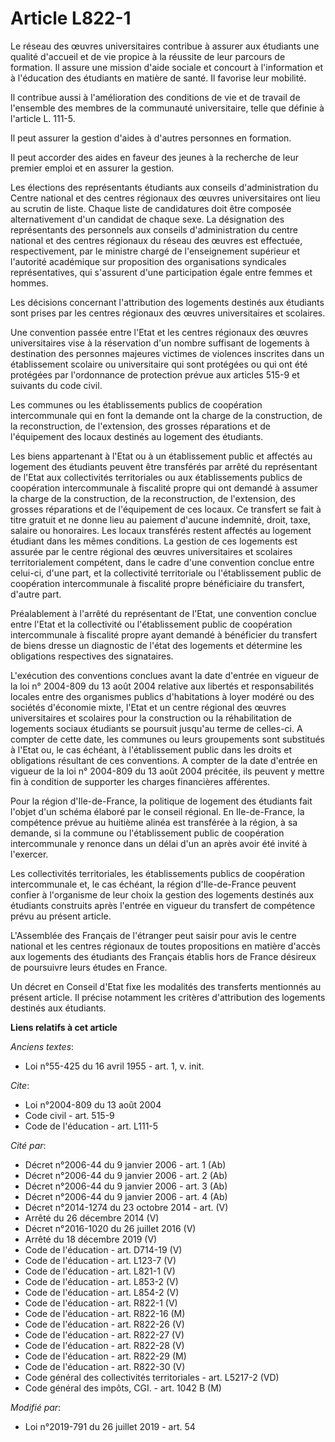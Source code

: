 # Article L822-1

Le réseau des œuvres universitaires contribue à assurer aux étudiants une qualité d'accueil et de vie propice à la réussite
de leur parcours de formation. Il assure une mission d'aide sociale et concourt à l'information et à l'éducation des
étudiants en matière de santé. Il favorise leur mobilité.

Il contribue aussi à l'amélioration des conditions de vie et de travail de l'ensemble des membres de la communauté
universitaire, telle que définie à l'article L. 111-5.

Il peut assurer la gestion d'aides à d'autres personnes en formation.

Il peut accorder des aides en faveur des jeunes à la recherche de leur premier emploi et en assurer la gestion.

Les élections des représentants étudiants aux conseils d'administration du Centre national et des centres régionaux des
œuvres universitaires ont lieu au scrutin de liste. Chaque liste de candidatures doit être composée alternativement d'un
candidat de chaque sexe. La désignation des représentants des personnels aux conseils d'administration du centre national et
des centres régionaux du réseau des œuvres est effectuée, respectivement, par le ministre chargé de l'enseignement supérieur
et l'autorité académique sur proposition des organisations syndicales représentatives, qui s'assurent d'une participation
égale entre femmes et hommes.

Les décisions concernant l'attribution des logements destinés aux étudiants sont prises par les centres régionaux des œuvres
universitaires et scolaires.

Une convention passée entre l'Etat et les centres régionaux des œuvres universitaires vise à la réservation d'un nombre
suffisant de logements à destination des personnes majeures victimes de violences inscrites dans un établissement scolaire ou
universitaire qui sont protégées ou qui ont été protégées par l'ordonnance de protection prévue aux articles 515-9 et
suivants du code civil.

Les communes ou les établissements publics de coopération intercommunale qui en font la demande ont la charge de la
construction, de la reconstruction, de l'extension, des grosses réparations et de l'équipement des locaux destinés au
logement des étudiants.

Les biens appartenant à l'Etat ou à un établissement public et affectés au logement des étudiants peuvent être transférés par
arrêté du représentant de l'Etat aux collectivités territoriales ou aux établissements publics de coopération intercommunale
à fiscalité propre qui ont demandé à assumer la charge de la construction, de la reconstruction, de l'extension, des grosses
réparations et de l'équipement de ces locaux. Ce transfert se fait à titre gratuit et ne donne lieu au paiement d'aucune
indemnité, droit, taxe, salaire ou honoraires. Les locaux transférés restent affectés au logement étudiant dans les mêmes
conditions. La gestion de ces logements est assurée par le centre régional des œuvres universitaires et scolaires
territorialement compétent, dans le cadre d'une convention conclue entre celui-ci, d'une part, et la collectivité
territoriale ou l'établissement public de coopération intercommunale à fiscalité propre bénéficiaire du transfert, d'autre
part.

Préalablement à l'arrêté du représentant de l'Etat, une convention conclue entre l'Etat et la collectivité ou l'établissement
public de coopération intercommunale à fiscalité propre ayant demandé à bénéficier du transfert de biens dresse un diagnostic
de l'état des logements et détermine les obligations respectives des signataires.

L'exécution des conventions conclues avant la date d'entrée en vigueur de la loi n° 2004-809 du 13 août 2004 relative aux
libertés et responsabilités locales entre des organismes publics d'habitations à loyer modéré ou des sociétés d'économie
mixte, l'Etat et un centre régional des œuvres universitaires et scolaires pour la construction ou la réhabilitation de
logements sociaux étudiants se poursuit jusqu'au terme de celles-ci. A compter de cette date, les communes ou leurs
groupements sont substitués à l'Etat ou, le cas échéant, à l'établissement public dans les droits et obligations résultant de
ces conventions. A compter de la date d'entrée en vigueur de la loi n° 2004-809 du 13 août 2004 précitée, ils peuvent y
mettre fin à condition de supporter les charges financières afférentes.

Pour la région d'Ile-de-France, la politique de logement des étudiants fait l'objet d'un schéma élaboré par le conseil
régional. En Ile-de-France, la compétence prévue au huitième alinéa est transférée à la région, à sa demande, si la commune
ou l'établissement public de coopération intercommunale y renonce dans un délai d'un an après avoir été invité à l'exercer.

Les collectivités territoriales, les établissements publics de coopération intercommunale et, le cas échéant, la région
d'Ile-de-France peuvent confier à l'organisme de leur choix la gestion des logements destinés aux étudiants construits après
l'entrée en vigueur du transfert de compétence prévu au présent article.

L'Assemblée des Français de l'étranger peut saisir pour avis le centre national et les centres régionaux de toutes
propositions en matière d'accès aux logements des étudiants des Français établis hors de France désireux de poursuivre leurs
études en France.

Un décret en Conseil d'Etat fixe les modalités des transferts mentionnés au présent article. Il précise notamment les
critères d'attribution des logements destinés aux étudiants.

**Liens relatifs à cet article**

_Anciens textes_:

  - Loi n°55-425 du 16 avril 1955 - art. 1, v. init.

_Cite_:

  - Loi n°2004-809 du 13 août 2004
  - Code civil - art. 515-9
  - Code de l'éducation - art. L111-5

_Cité par_:

  - Décret n°2006-44 du 9 janvier 2006 - art. 1 (Ab)
  - Décret n°2006-44 du 9 janvier 2006 - art. 2 (Ab)
  - Décret n°2006-44 du 9 janvier 2006 - art. 3 (Ab)
  - Décret n°2006-44 du 9 janvier 2006 - art. 4 (Ab)
  - Décret n°2014-1274 du 23 octobre 2014 - art. (V)
  - Arrêté du 26 décembre 2014 (V)
  - Décret n°2016-1020 du 26 juillet 2016 (V)
  - Arrêté du 18 décembre 2019 (V)
  - Code de l'éducation - art. D714-19 (V)
  - Code de l'éducation - art. L123-7 (V)
  - Code de l'éducation - art. L821-1 (V)
  - Code de l'éducation - art. L853-2 (V)
  - Code de l'éducation - art. L854-2 (V)
  - Code de l'éducation - art. R822-1 (V)
  - Code de l'éducation - art. R822-16 (M)
  - Code de l'éducation - art. R822-26 (V)
  - Code de l'éducation - art. R822-27 (V)
  - Code de l'éducation - art. R822-28 (V)
  - Code de l'éducation - art. R822-29 (M)
  - Code de l'éducation - art. R822-30 (V)
  - Code général des collectivités territoriales - art. L5217-2 (VD)
  - Code général des impôts, CGI. - art. 1042 B (M)

_Modifié par_:

  - Loi n°2019-791 du 26 juillet 2019 - art. 54
